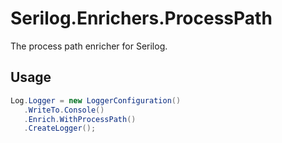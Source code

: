 # Serilog.Enrichers.ProcessPath
 
 The process path enricher for Serilog.

 ## Usage
 ``` csharp
Log.Logger = new LoggerConfiguration()
    .WriteTo.Console()
    .Enrich.WithProcessPath()
    .CreateLogger();
```
